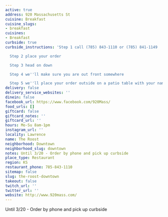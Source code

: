 ```yaml
---
active: true
address: 920 Massachusetts St
cuisine: Breakfast
cuisine_slugs:
- breakfast
cuisines:
- Breakfast
curbside: true
curbside_instructions: 'Step 1 call (785) 843-1110 or (785) 841-1149

  Step 2 place your order

  Step 3 head on down

  Step 4 we''ll make sure you are out front somewhere

  Step 5 we''ll place your order outside on a patio table with your name on it'
delivery: false
delivery_service_websites: ''
dinein: false
facebook_url: https://www.facebook.com/920Mass/
food_urls: []
giftcard: false
giftcard_notes: ''
giftcard_url: ''
hours: Mo-Su 8am-1pm
instagram_url: ''
locality: Lawrence
name: The Roost
neighborhood: Downtown
neighborhood_slug: downtown
notes: Until 3/20 - Order by phone and pick up curbside
place_type: Restaurant
region: KS
restaurant_phone: 785-843-1110
sitemap: false
slug: the-roost-downtown
takeout: false
twitch_url: ''
twitter_url: ''
website: http://www.920mass.com/
---
```


Until 3/20 - Order by phone and pick up curbside